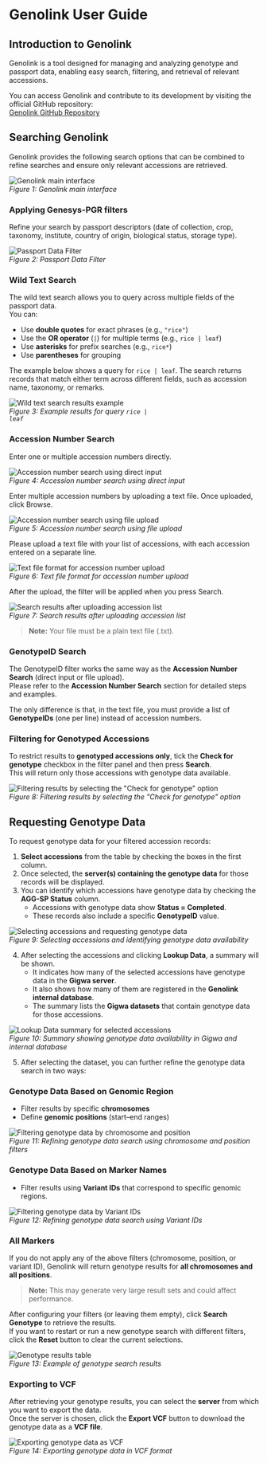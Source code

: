 # Genolink User Guide

## Introduction to Genolink

Genolink is a tool designed for managing and analyzing genotype and passport data, enabling easy search, filtering, and retrieval of relevant accessions. 

You can access Genolink and contribute to its development by visiting the official GitHub repository:  
[Genolink GitHub Repository](https://github.com/plantinformatics/genolink)

## Searching Genolink

Genolink provides the following search options that can be combined to refine searches and ensure only relevant accessions are retrieved.


![Genolink main interface](https://github.com/user-attachments/assets/f5f1fe9a-9833-4cab-9df2-71e37b4480be)  
*Figure 1: Genolink main interface*


### Applying Genesys-PGR filters
Refine your search by passport descriptors (date of collection, crop, taxonomy, institute, country of origin, biological status, storage type).

![Passport Data Filter](https://github.com/user-attachments/assets/3af2dc8c-2084-4cb7-b3ba-3fd22e311f3a)  
*Figure 2: Passport Data Filter*

### Wild Text Search
The wild text search allows you to query across multiple fields of the passport data.  
You can:  
- Use **double quotes** for exact phrases (e.g., `"rice"`)  
- Use the **OR operator** (`|`) for multiple terms (e.g., `rice | leaf`)  
- Use **asterisks** for prefix searches (e.g., `rice*`)  
- Use **parentheses** for grouping  

The example below shows a query for `rice | leaf`. The search returns records that match either term across different fields, such as accession name, taxonomy, or remarks.  

![Wild text search results example](https://github.com/user-attachments/assets/44cd0ffa-5152-490d-8ceb-b4b45e5f4751)  
*Figure 3: Example results for query <code>rice | leaf</code>*

### Accession Number Search
Enter one or multiple accession numbers directly.

![Accession number search using direct input](https://github.com/user-attachments/assets/eee39d3f-0284-4bd3-b39d-7d26ac53a98f)  
*Figure 4: Accession number search using direct input*

Enter multiple accession numbers by uploading a text file.
Once uploaded, click Browse.

![Accession number search using file upload](https://github.com/user-attachments/assets/2a41f5cb-2a02-416e-8640-5fb94fedae9b)  
*Figure 5: Accession number search using file upload*

Please upload a text file with your list of accessions, with each accession entered on a separate line.

![Text file format for accession number upload](https://github.com/user-attachments/assets/69cece37-b651-477a-ad50-c4b1f9c6238b)  
*Figure 6: Text file format for accession number upload*

After the upload, the filter will be applied when you press Search.

![Search results after uploading accession list](https://github.com/user-attachments/assets/eaba74b1-0199-41c4-bd02-ccb0f7d51c32)  
*Figure 7: Search results after uploading accession list*

> **Note:** Your file must be a plain text file (.txt).

### GenotypeID Search
The GenotypeID filter works the same way as the **Accession Number Search** (direct input or file upload).  
Please refer to the **Accession Number Search** section for detailed steps and examples.  

The only difference is that, in the text file, you must provide a list of **GenotypeIDs** (one per line) instead of accession numbers.

### Filtering for Genotyped Accessions
To restrict results to **genotyped accessions only**, tick the **Check for genotype** checkbox in the filter panel and then press **Search**.  
This will return only those accessions with genotype data available.

![Filtering results by selecting the "Check for genotype" option](https://github.com/user-attachments/assets/0826761e-a0fa-4336-a93c-eb8c233b4bb9)  
*Figure 8: Filtering results by selecting the "Check for genotype" option*

## Requesting Genotype Data
To request genotype data for your filtered accession records:

1. **Select accessions** from the table by checking the boxes in the first column.  
2. Once selected, the **server(s) containing the genotype data** for those records will be displayed.  
3. You can identify which accessions have genotype data by checking the **AGG-SP Status** column.  
   - Accessions with genotype data show **Status = Completed**.  
   - These records also include a specific **GenotypeID** value.

![Selecting accessions and requesting genotype data](https://github.com/user-attachments/assets/e1d9e9b0-46d5-44ac-926a-287f02f5008c)  
*Figure 9: Selecting accessions and identifying genotype data availability*

4. After selecting the accessions and clicking **Lookup Data**, a summary will be shown.  
   - It indicates how many of the selected accessions have genotype data in the **Gigwa server**.  
   - It also shows how many of them are registered in the **Genolink internal database**.  
   - The summary lists the **Gigwa datasets** that contain genotype data for those accessions.  

![Lookup Data summary for selected accessions](https://github.com/user-attachments/assets/7e302c58-1375-4ca8-93ff-38ab9b3f09bf)  
*Figure 10: Summary showing genotype data availability in Gigwa and internal database*

5. After selecting the dataset, you can further refine the genotype data search in two ways:

### Genotype Data Based on Genomic Region
- Filter results by specific **chromosomes**  
- Define **genomic positions** (start–end ranges)  

![Filtering genotype data by chromosome and position](https://github.com/user-attachments/assets/888c7fb3-895b-4f74-9fd7-cfee8a3dd52a)  
*Figure 11: Refining genotype data search using chromosome and position filters*

### Genotype Data Based on Marker Names
- Filter results using **Variant IDs** that correspond to specific genomic regions.  

![Filtering genotype data by Variant IDs](https://github.com/user-attachments/assets/44b15828-1fe4-4105-a899-1f38a08b5f4c)  
*Figure 12: Refining genotype data search using Variant IDs*

### All Markers
If you do not apply any of the above filters (chromosome, position, or variant ID), Genolink will return genotype results for **all chromosomes and all positions**.  

> **Note:** This may generate very large result sets and could affect performance.  

After configuring your filters (or leaving them empty), click **Search Genotype** to retrieve the results.  
If you want to restart or run a new genotype search with different filters, click the **Reset** button to clear the current selections.

![Genotype results table](https://github.com/user-attachments/assets/e24217d2-ec6d-411e-826c-f4de158f8b71)  
*Figure 13: Example of genotype search results*

### Exporting to VCF
After retrieving your genotype results, you can select the **server** from which you want to export the data.  
Once the server is chosen, click the **Export VCF** button to download the genotype data as a **VCF file**.  

![Exporting genotype data as VCF](https://github.com/user-attachments/assets/16bf07b2-c82c-4e4d-9c46-55c02df53a67)  
*Figure 14: Exporting genotype data in VCF format*
